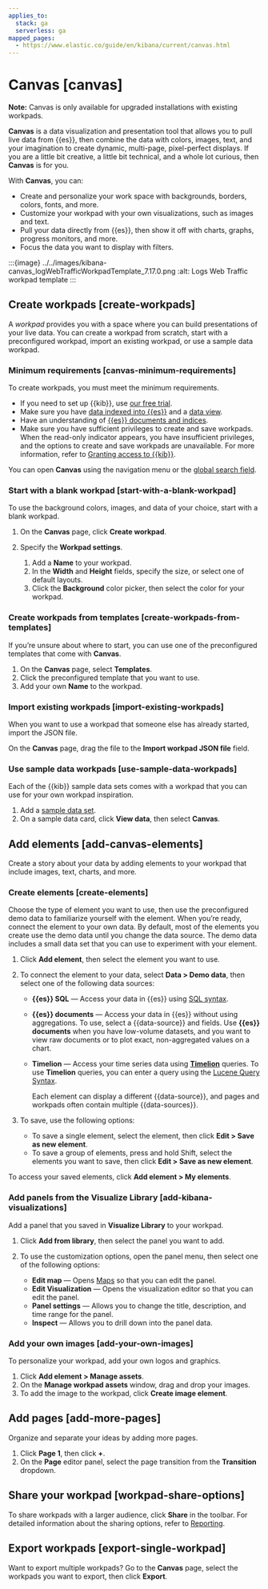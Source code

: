 ```yaml
---
applies_to:
  stack: ga
  serverless: ga
mapped_pages:
  - https://www.elastic.co/guide/en/kibana/current/canvas.html
---
```


# Canvas [canvas]

**Note:** Canvas is only available for upgraded installations with existing workpads.

**Canvas** is a data visualization and presentation tool that allows you to pull live data from {{es}}, then combine the data with colors, images, text, and your imagination to create dynamic, multi-page, pixel-perfect displays. If you are a little bit creative, a little bit technical, and a whole lot curious, then **Canvas** is for you.

With **Canvas**, you can:

* Create and personalize your work space with backgrounds, borders, colors, fonts, and more.
* Customize your workpad with your own visualizations, such as images and text.
* Pull your data directly from {{es}}, then show it off with charts, graphs, progress monitors, and more.
* Focus the data you want to display with filters.

:::{image} ../../images/kibana-canvas_logWebTrafficWorkpadTemplate_7.17.0.png
:alt: Logs Web Traffic workpad template
:::


## Create workpads [create-workpads]

A *workpad* provides you with a space where you can build presentations of your live data. You can create a workpad from scratch, start with a preconfigured workpad, import an existing workpad, or use a sample data workpad.


### Minimum requirements [canvas-minimum-requirements]

To create workpads, you must meet the minimum requirements.

* If you need to set up {{kib}}, use [our free trial](https://www.elastic.co/cloud/elasticsearch-service/signup?baymax=docs-body&elektra=docs).
* Make sure you have [data indexed into {{es}}](https://www.elastic.co/guide/en/starting-with-the-elasticsearch-platform-and-its-solutions/current/getting-started-general-purpose.html#gp-gs-add-data) and a [data view](../find-and-organize/data-views.md).
* Have an understanding of [{{es}} documents and indices](../../manage-data/data-store/index-basics.md).
* Make sure you have sufficient privileges to create and save workpads. When the read-only indicator appears, you have insufficient privileges, and the options to create and save workpads are unavailable. For more information, refer to [Granting access to {{kib}}](../../deploy-manage/users-roles/cluster-or-deployment-auth/built-in-roles.md).

You can open **Canvas** using the navigation menu or the [global search field](../../explore-analyze/find-and-organize/find-apps-and-objects.md).


### Start with a blank workpad [start-with-a-blank-workpad]

To use the background colors, images, and data of your choice, start with a blank workpad.

1. On the **Canvas** page, click **Create workpad**.
2. Specify the **Workpad settings**.

    1. Add a **Name** to your workpad.
    2. In the **Width** and **Height** fields, specify the size, or select one of default layouts.
    3. Click the **Background** color picker, then select the color for your workpad.



### Create workpads from templates [create-workpads-from-templates]

If you’re unsure about where to start, you can use one of the preconfigured templates that come with **Canvas**.

1. On the **Canvas** page, select **Templates**.
2. Click the preconfigured template that you want to use.
3. Add your own **Name** to the workpad.


### Import existing workpads [import-existing-workpads]

When you want to use a workpad that someone else has already started, import the JSON file.

On the **Canvas** page, drag the file to the **Import workpad JSON file** field.


### Use sample data workpads [use-sample-data-workpads]

Each of the {{kib}} sample data sets comes with a workpad that you can use for your own workpad inspiration.

1. Add a [sample data set](../index.md#gs-get-data-into-kibana).
2. On a sample data card, click **View data**, then select **Canvas**.


## Add elements [add-canvas-elements]

Create a story about your data by adding elements to your workpad that include images, text, charts, and more.


### Create elements [create-elements]

Choose the type of element you want to use, then use the preconfigured demo data to familiarize yourself with the element. When you’re ready, connect the element to your own data. By default, most of the elements you create use the demo data until you change the data source. The demo data includes a small data set that you can use to experiment with your element.

1. Click **Add element**, then select the element you want to use.
2. To connect the element to your data, select **Data > Demo data**, then select one of the following data sources:

    * **{{es}} SQL** — Access your data in {{es}} using [SQL syntax](../query-filter/languages/sql-spec.md).
    * **{{es}} documents** — Access your data in {{es}} without using aggregations. To use, select a {{data-source}} and fields. Use **{{es}} documents** when you have low-volume datasets, and you want to view raw documents or to plot exact, non-aggregated values on a chart.
    * **Timelion** — Access your time series data using [**Timelion**](legacy-editors/timelion.md) queries. To use **Timelion** queries, you can enter a query using the [Lucene Query Syntax](../query-filter/languages/lucene-query-syntax.md).

        Each element can display a different {{data-source}}, and pages and workpads often contain multiple {{data-sources}}.

3. To save, use the following options:

    * To save a single element, select the element, then click **Edit > Save as new element**.
    * To save a group of elements, press and hold Shift, select the elements you want to save, then click **Edit > Save as new element**.


To access your saved elements, click **Add element > My elements**.


### Add panels from the Visualize Library [add-kibana-visualizations]

Add a panel that you saved in **Visualize Library** to your workpad.

1. Click **Add from library**, then select the panel you want to add.
2. To use the customization options, open the panel menu, then select one of the following options:

    * **Edit map** — Opens [Maps](maps.md) so that you can edit the panel.
    * **Edit Visualization** — Opens the visualization editor so that you can edit the panel.
    * **Panel settings** — Allows you to change the title, description, and time range for the panel.
    * **Inspect** — Allows you to drill down into the panel data.



### Add your own images [add-your-own-images]

To personalize your workpad, add your own logos and graphics.

1. Click **Add element > Manage assets**.
2. On the **Manage workpad assets** window, drag and drop your images.
3. To add the image to the workpad, click **Create image element**.


## Add pages [add-more-pages]

Organize and separate your ideas by adding more pages.

1. Click **Page 1**, then click **+**.
2. On the **Page** editor panel, select the page transition from the **Transition** dropdown.


## Share your workpad [workpad-share-options]

To share workpads with a larger audience, click **Share** in the toolbar. For detailed information about the sharing options, refer to [Reporting](../report-and-share.md).


## Export workpads [export-single-workpad]

Want to export multiple workpads? Go to the **Canvas** page, select the workpads you want to export, then click **Export**.

